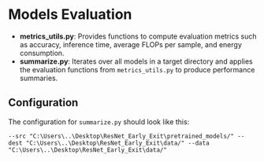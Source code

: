 # Models Evaluation

- **metrics_utils.py**: Provides functions to compute evaluation metrics such as accuracy, inference time, average FLOPs per sample, and energy consumption.
- **summarize.py**: Iterates over all models in a target directory and applies the evaluation functions from `metrics_utils.py` to produce performance summaries.

## Configuration

The configuration for `summarize.py` should look like this:

`--src "C:\Users\..\Desktop\ResNet_Early_Exit\pretrained_models/"
--dest "C:\Users\..\Desktop\ResNet_Early_Exit\data/" --data "C:\Users\..\Desktop\ResNet_Early_Exit\data/"`